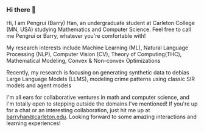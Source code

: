 ### Hi there 👋

<!--
**barryhpr/barryhpr** is a ✨ _special_ ✨ repository because its `README.md` (this file) appears on your GitHub profile.

Here are some ideas to get you started:

- 🔭 I’m currently working on ...
- 🌱 I’m currently learning ...
- 👯 I’m looking to collaborate on ...
- 🤔 I’m looking for help with ...
- 💬 Ask me about ...
- 📫 How to reach me: ...
- 😄 Pronouns: ...
- ⚡ Fun fact: ...
-->



Hi, I am Pengrui (Barry) Han, an undergraduate student at Carleton College (MN, USA) studying Mathematics and Computer Science. Feel free to call me Pengrui or Barry, whatever you're comfortable with!

My research interests include Machine Learning (ML), Natural Language Processing (NLP), Computer Vision (CV), Theory of Computing(THC), Mathematical Modeling, Convex & Non-convex Optimizations

Recently, my research is focusing on generating synthetic data to debias Large Language Models (LLMS), modeling crime patterns using classic SIR models and agent models

I'm all ears for collaborative ventures in math and computer science, and I'm totally open to stepping outside the domains I've mentioned! If you're up for a chat or an interesting collaboration, just hit me up at barryhan@carleton.edu. Looking forward to some amazing interactions and learning experiences!
